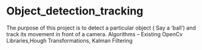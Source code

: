 # Object_detection_tracking
The purpose of this project is to detect a particular object ( Say a ‘ball’) and track its movement in front of a camera.
Algorithms – Existing OpenCv Libraries,Hough Transformations, Kalman Filtering
